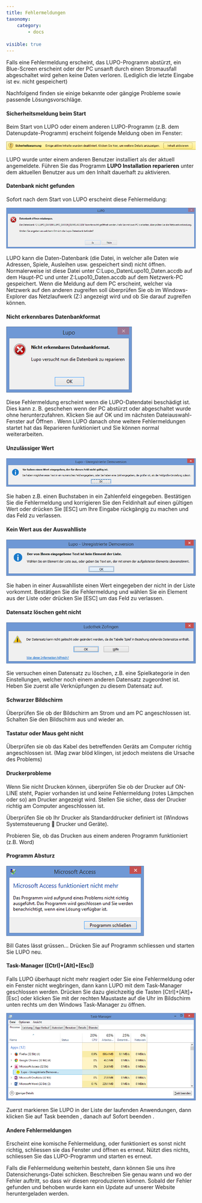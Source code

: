 ```yaml
---
title: Fehlermeldungen
taxonomy:
    category:
        - docs

visible: true
---
```


Falls eine Fehlermeldung erscheint, das LUPO-Programm abstürzt, ein Blue-Screen erscheint oder der PC unsanft durch einen Stromausfall abgeschaltet wird gehen keine Daten verloren. (Lediglich die letzte Eingabe ist ev. nicht gespeichert)

Nachfolgend finden sie einige bekannte oder gängige Probleme sowie passende Lösungsvorschläge.

#### Sicherheitsmeldung beim Start

Beim Start von LUPO oder einem anderen LUPO-Programm (z.B. dem Datenupdate-Programm) erscheint folgende Meldung oben im Fenster:

![sicherheitsmeldung-beim-starten](../../images/sicherheitsmeldung-beim-starten.png)

LUPO wurde unter einem anderen Benutzer installiert als der aktuell angemeldete. Führen Sie das Programm **LUPO Installation reparieren** unter dem aktuellen Benutzer aus um den Inhalt dauerhaft zu aktivieren.

#### Datenbank nicht gefunden

Sofort nach dem Start von LUPO erscheint diese Fehlermeldung:

![database-not-found](../../images/database-not-found.png)

LUPO kann die Daten-Datenbank (die Datei, in welcher alle Daten wie Adressen, Spiele, Ausleihen usw. gespeichert sind) nicht öffnen. Normalerweise ist diese Datei unter C:Lupo_DatenLupo10_Daten.accdb auf dem Haupt-PC und unter Z:Lupo10_Daten.accdb auf dem Netzwerk-PC gespeichert. Wenn die Meldung auf dem PC erscheint, welcher via Netzwerk auf den anderen zugreifen soll überprüfen Sie ob im Windows-Explorer das Netzlaufwerk (Z:) angezeigt wird und ob Sie darauf zugreifen können.

#### Nicht erkennbares Datenbankformat

![nicht-erkennbares-datenbankformat](../../images/nicht-erkennbares-datenbankformat.png)

Diese Fehlermeldung erscheint wenn die LUPO-Datendatei beschädigt ist. Dies kann z. B. geschehen wenn der PC abstürzt oder abgeschaltet wurde ohne herunterzufahren. Klicken Sie auf OK und im nächsten Dateiauswahl-Fenster auf Öffnen . Wenn LUPO danach ohne weitere Fehlermeldungen startet hat das Reparieren funktioniert und Sie können normal weiterarbeiten.

#### Unzulässiger Wert

![unzulaessiger-wert](../../images/unzulaessiger-wert.png)

Sie haben z.B. einen Buchstaben in ein Zahlenfeld eingegeben. Bestätigen Sie die Fehlermeldung und korrigieren Sie den Feldinhalt auf einen gültigen Wert oder drücken Sie [ESC] um Ihre Eingabe rückgängig zu machen und das Feld zu verlassen.

#### Kein Wert aus der Auswahlliste

![kein-wert-aus-der-auswahlliste](../../images/kein-wert-aus-der-auswahlliste.png)

Sie haben in einer Auswahlliste einen Wert eingegeben der nicht in der Liste vorkommt. Bestätigen Sie die Fehlermeldung und wählen Sie ein Element aus der Liste oder drücken Sie [ESC] um das Feld zu verlassen.

#### Datensatz löschen geht nicht

![datensatz-loeschen-geht-nicht](../../images/datensatz-loeschen-geht-nicht.png)

Sie versuchen einen Datensatz zu löschen, z.B. eine Spielkategorie in den Einstellungen, welcher noch einem anderen Datensatz zugeordnet ist. Heben Sie zuerst alle Verknüpfungen zu diesem Datensatz auf.

#### Schwarzer Bildschirm

Überprüfen Sie ob der Bildschirm am Strom und am PC angeschlossen ist. Schalten Sie den Bildschirm aus und wieder an.

#### Tastatur oder Maus geht nicht

Überprüfen sie ob das Kabel des betreffenden Geräts am Computer richtig angeschlossen ist. (Mag zwar blöd klingen, ist jedoch meistens die Ursache des Problems)

#### Druckerprobleme

Wenn Sie nicht Drucken können, überprüfen Sie ob der Drucker auf ON-LINE steht, Papier vorhanden ist und keine Fehlermeldung (rotes Lämpchen oder so) am Drucker angezeigt wird. Stellen Sie sicher, dass der Drucker richtig am Computer angeschlossen ist.

Überprüfen Sie ob Ihr Drucker als Standarddrucker definiert ist (Windows Systemsteuerung  Drucker und Geräte).

Probieren Sie, ob das Drucken aus einem anderen Programm funktioniert (z.B. Word)

#### Programm Absturz

![programm-absturz](../../images/programm-absturz.png)

Bill Gates lässt grüssen... Drücken Sie auf <span class="btn">Programm schliessen</span> und starten Sie LUPO neu.

#### Task-Manager ([Ctrl]+[Alt]+[Esc])

Falls LUPO überhaupt nicht mehr reagiert oder Sie eine Fehlermeldung oder ein Fenster nicht wegbringen, dann kann LUPO mit dem Task-Manager geschlossen werden. Drücken Sie dazu gleichzeitig die Tasten [Ctrl]+[Alt]+[Esc] oder klicken Sie mit der rechten Maustaste auf die Uhr im Bildschirm unten rechts um den Windows Task-Manager zu öffnen.

![task-manager](../../images/task-manager.png)

Zuerst markieren Sie LUPO in der Liste der laufenden Anwendungen, dann klicken Sie auf <span class="btn">Task beenden</span> , danach auf <span class="btn">Sofort beenden</span> .

#### Andere Fehlermeldungen

Erscheint eine komische Fehlermeldung, oder funktioniert es sonst nicht richtig, schliessen sie das Fenster und öffnen es erneut. Nützt dies nichts, schliessen Sie das LUPO-Programm und starten es erneut.

Falls die Fehlermeldung weiterhin besteht, dann können Sie uns ihre Datensicherungs-Datei schicken. Beschreiben Sie genau wann und wo der Fehler auftritt, so dass wir diesen reproduzieren können. Sobald der Fehler gefunden und behoben wurde kann ein Update auf unserer Website heruntergeladen werden.
